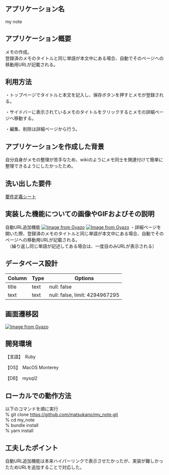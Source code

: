 ## アプリケーション名	
my note

## アプリケーション概要	
メモの作成。  
登録済のメモのタイトルと同じ単語が本文中にある場合、自動でそのページへの移動用URLが記載される。



## 利用方法	
・トップページでタイトルと本文を記入し、保存ボタンを押すとメモが登録される。

・サイドバーに表示されているメモのタイトルをクリックするとメモの詳細ページへ移動する。

・編集、削除は詳細ページから行う。



## アプリケーションを作成した背景	
自分自身がメモの整理が苦手なため、wikiのようにメモ同士を関連付けて簡単に整理できるようにしたかったため。

## 洗い出した要件	
[要件定義シート](https://docs.google.com/spreadsheets/d/1A4wel3upo-q7Et_sOtHgaoOnjhXK_01_jtdcFmcznqQ/edit#gid=1708663434)

## 実装した機能についての画像やGIFおよびその説明
自動URL追加機能
[![Image from Gyazo](https://i.gyazo.com/3ec963495aed1cc03671b7cc3b3bf4dc.png)](https://gyazo.com/3ec963495aed1cc03671b7cc3b3bf4dc)
[![Image from Gyazo](https://i.gyazo.com/0f373ce416a1b10d9e16a737a6b2e90c.png)](https://gyazo.com/0f373ce416a1b10d9e16a737a6b2e90c)
・詳細ページを開いた際、登録済のメモのタイトルと同じ単語が本文中にある場合、自動でそのページへの移動用URLが記載される。  
　（繰り返し同じ単語が記述してある場合は、一度目のみURLが表示される）

## データベース設計	
| Column | Type       | Options                        |
| ------ | ---------- | ------------------------------ |
| title  | text       | null: false                    |
| text   | text       | null: false, limit: 4294967295 |


## 画面遷移図	
[![Image from Gyazo](https://i.gyazo.com/3cc8a7a4d0c6cb56734a5c37168ef87c.png)](https://gyazo.com/3cc8a7a4d0c6cb56734a5c37168ef87c)

## 開発環境	
【言語】　Ruby

【OS】　MacOS Monterey

【DB】　mysql2 

## ローカルでの動作方法
以下のコマンドを順に実行  
% git clone https://github.com/matsukano/my_note.git  
% cd my_note  
% bundle install  
% yarn install  

## 工夫したポイント
自動URL追加機能は本来ハイパーリンクで表示させたかったが、実装が難しかったためURLを追加することで対応した。
